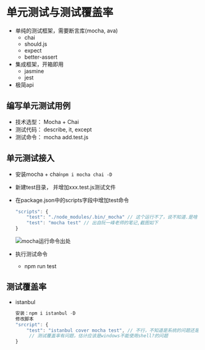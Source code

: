 # 单元测试与测试覆盖率

- 单纯的测试框架，需要断言库(mocha, ava)
  - chai
  - should.js
  - expect
  - better-assert
- 集成框架，开箱即用
  - jasmine
  - jest
- 极简api

## 编写单元测试用例

- 技术选型： Mocha + Chai
- 测试代码： describe, it, except
- 测试命令： mocha add.test.js

## 单元测试接入

- 安装mocha + chai`npm i mocha chai -D`

- 新建test目录， 并增加xxx.test.js测试文件

- 在package.json中的scripts字段中增加test命令

  ```js
  "scripts": {
      "test": "./node_modules/.bin/_mocha" // 这个运行不了，说不知道.是啥
      "test": "mocha test" // 出自阮一峰老师的笔记,截图如下
  }
  ```

  ![mocha运行命令出处](D:\personal\material\personal-note\webpack\mdnotes\images\mocha-test.jpg)

- 执行测试命令

  - npm run test

## 测试覆盖率

- istanbul

  ```js
  安装：npm i istanbul -D
  修改脚本
  "srcript": {
      "test": "istanbul cover mocha test", // 不行，不知道是系统的问题还是其他问题
       // 测试覆盖率有问题，估计应该是windows不能使用shell?的问题
  }
  ```

  